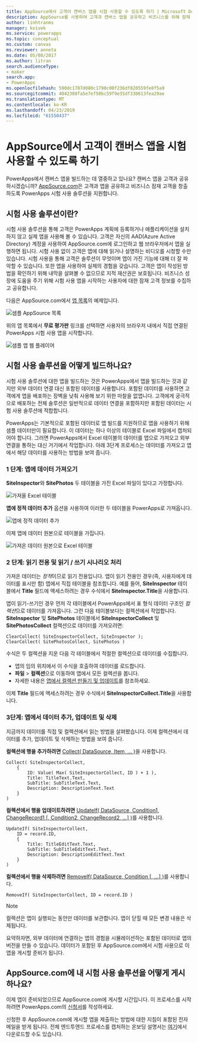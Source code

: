 ```yaml
---
title: AppSource에서 고객이 캔버스 앱을 시험 사용할 수 있도록 하기 | Microsoft Docs
description: AppSource를 사용하여 고객과 캔버스 앱을 공유하고 비즈니스를 위해 잠재 고객을 창출합니다.
author: linhtranms
manager: kvivek
ms.service: powerapps
ms.topic: conceptual
ms.custom: canvas
ms.reviewer: anneta
ms.date: 05/08/2017
ms.author: litran
search.audienceType:
- maker
search.app:
- PowerApps
ms.openlocfilehash: 590dc1707d080c1790c00f236df820559fe8f5a9
ms.sourcegitcommit: 4042388fa5e7ef50bc59f9e35df330613fea29ae
ms.translationtype: MT
ms.contentlocale: ko-KR
ms.lasthandoff: 04/23/2019
ms.locfileid: "61550437"
---
```

# <a name="let-customers-test-drive-your-canvas-app-on-appsource"></a>AppSource에서 고객이 캔버스 앱을 시험 사용할 수 있도록 하기

PowerApps에서 캔버스 앱을 빌드하는 데 열중하고 있나요? 캔버스 앱을 고객과 공유하시겠습니까? [AppSource.com](https://appsource.microsoft.com)은 고객과 앱을 공유하고 비즈니스 잠재 고객을 창출하도록 PowerApps 시험 사용 솔루션을 지원합니다.

## <a name="what-is-a-test-drive-solution"></a>시험 사용 솔루션이란?

시험 사용 솔루션을 통해 고객은 PowerApps 계획에 등록하거나 애플리케이션을 설치하지 않고 실제 앱을 사용해 볼 수 있습니다. 고객은 자신의 AAD(Azure Active Directory) 계정을 사용하여 AppSource.com에 로그인하고 웹 브라우저에서 앱을 실행하면 됩니다. 시험 사용 없이 고객은 앱에 대해 읽거나 설명하는 비디오를 시청할 수만 있습니다. 시험 사용을 통해 고객은 솔루션이 무엇이며 앱이 가진 기능에 대해 더 잘 파악할 수 있습니다. 또한 앱을 사용하여 실제의 경험을 갖습니다. 고객은 앱이 작성된 방법을 확인하기 위해 내막을 살펴볼 수 없으므로 지적 재산권은 보호됩니다. 비즈니스 성장에 도움을 주기 위해 시험 사용 앱을 시작하는 사용자에 대한 잠재 고객 정보를 수집하고 공유합니다.

다음은 AppSource.com에서 [앱 목록](https://go.microsoft.com/fwlink/?linkid=848867)의 예제입니다.

![샘플 AppSource 목록 ](./media/dev-appsource-test-drive/sample-app-source-listing.png)

위의 앱 목록에서 **무료 평가판** 링크를 선택하면 사용자의 브라우저 내에서 직접 연결된 PowerApps 시험 사용 앱을 시작합니다.

![샘플 앱 웹 플레이어](./media/dev-appsource-test-drive/sample-app-web-player.png)

## <a name="how-do-i-build-a-test-drive-solution"></a>시험 사용 솔루션을 어떻게 빌드하나요?
시험 사용 솔루션에 대한 앱을 빌드하는 것은 PowerApps에서 앱을 빌드하는 것과 같지만 외부 데이터 연결 대신 포함된 데이터를 사용합니다. 포함된 데이터를 사용하면 고객에게 앱을 배포하는 장벽을 낮춰 사용해 보기 위한 마찰을 없앱니다. 고객에게 궁극적으로 배포하는 전체 솔루션은 일반적으로 데이터 연결을 포함하지만 포함된 데이터는 시험 사용 솔루션에 적합합니다.

PowerApps는 기본적으로 포함된 데이터로 앱 빌드를 지원하므로 앱을 사용하기 위해 샘플 데이터만이 필요합니다. 이 데이터는 하나 이상의 테이블로 Excel 파일에서 캡처되어야 합니다. 그러면 PowerApps에서 Excel 테이블의 데이터를 앱으로 가져오고 외부 연결을 통하는 대신 거기에서 작업합니다. 아래 3단계 프로세스는 데이터를 가져오고 앱에서 해당 데이터를 사용하는 방법을 보여 줍니다.

### <a name="step-1-import-data-into-the-app"></a>1 단계: 앱에 데이터 가져오기
**SiteInspector**와 **SitePhotos** 두 테이블을 가진 Excel 파일이 있다고 가정합니다.

![가져올 Excel 테이블](./media/dev-appsource-test-drive/excel-file.png)

**앱에 정적 데이터 추가** 옵션을 사용하여 이러한 두 테이블을 PowerApps로 가져옵니다.

![앱에 정적 데이터 추가](./media/dev-appsource-test-drive/static-data.png)

이제 앱에 데이터 원본으로 테이블을 가집니다.

![가져온 데이터 원본으로 Excel 테이블](./media/dev-appsource-test-drive/data-sources.png)

### <a name="step-2-handling-read-only-and-read-write-scenarios"></a>2 단계: 읽기 전용 및 읽기 / 쓰기 시나리오 처리
가져온 데이터는 *정적*이므로 읽기 전용입니다. 앱이 읽기 전용인 경우(즉, 사용자에게 데이터를 표시만 함) 앱에서 직접 테이블을 참조합니다. 예를 들어, **SiteInspector** 테이블에서 **Title** 필드에 액세스하려는 경우 수식에서 **SiteInspector.Title**을 사용합니다.

앱이 읽기-쓰기인 경우 먼저 각 테이블에서 PowerApps에서 표 형식 데이터 구조인 *컬렉션*으로 데이터를 가져옵니다. 그런 다음 테이블보다는 컬렉션에서 작업합니다. **SiteInspector** 및 **SitePhotos** 테이블에서 **SiteInspectorCollect** 및 **SitePhotosCollect** 컬렉션으로 데이터를 가져오려면:

```powerapps-dot
ClearCollect( SiteInspectorCollect, SiteInspector ); 
ClearCollect( SitePhotosCollect, SitePhotos )
```

수식은 두 컬렉션을 지운 다음 각 테이블에서 적절한 컬렉션으로 데이터를 수집합니다.

* 앱의 임의 위치에서 이 수식을 호출하여 데이터를 로드합니다.
* **파일** > **컬렉션**으로 이동하여 앱에서 모든 컬렉션을 봅니다.
* 자세한 내용은 [앱에서 컬렉션 만들기 및 업데이트](../canvas-apps/create-update-collection.md)를 참조하세요.

이제 **Title** 필드에 액세스하려는 경우 수식에서 **SiteInspectorCollect.Title**을 사용합니다.

### <a name="step-3-add-update-and-delete-data-in-your-app"></a>3단계: 앱에서 데이터 추가, 업데이트 및 삭제
지금까지 데이터를 직접 및 컬렉션에서 읽는 방법을 살펴봤습니다. 이제 컬렉션에서 데이터를 추가, 업데이트 및 삭제하는 방법을 보여 줍니다.

**컬렉션에 행을 추가하려면** [Collect( DataSource, Item, ... )](../canvas-apps/functions/function-clear-collect-clearcollect.md)을 사용합니다.

```powerapps-dot
Collect( SiteInspectorCollect,
    {
        ID: Value( Max( SiteInspectorCollect, ID ) + 1 ),
        Title: TitleText.Text,
        SubTitle: SubTitleText.Text,
        Description: DescriptionText.Text
    }
)
```

**컬렉션에서 행을 업데이트하려면** [UpdateIf( DataSource, Condition1, ChangeRecord1 [, Condition2, ChangeRecord2, ...] )](../canvas-apps/functions/function-update-updateif.md)를 사용합니다.

```powerapps-dot
UpdateIf( SiteInspectorCollect,
    ID = record.ID,
    {
        Title: TitleEditText.Text,
        SubTitle: SubTitleEditText.Text,
        Description: DescriptionEditText.Text
    }
)
```

**컬렉션에서 행을 삭제하려면** [RemoveIf( DataSource, Condition [, ...] )](../canvas-apps/functions/function-remove-removeif.md)를 사용합니다.

```powerapps-dot
RemoveIf( SiteInspectorCollect, ID = record.ID )
```

> [!NOTE]
> 컬렉션은 앱이 실행되는 동안만 데이터를 보관합니다. 앱이 닫힐 때 모든 변경 내용은 삭제됩니다.

요약하자면, 외부 데이터에 연결하는 앱의 경험을 시뮬레이션하는 포함된 데이터로 앱의 버전을 만들 수 있습니다. 데이터가 포함된 후 AppSource.com에서 시험 사용으로 이 앱을 게시할 준비가 됩니다.

## <a name="how-do-i-list-my-test-drive-solution-on-appsourcecom"></a>AppSource.com에 내 시험 사용 솔루션을 어떻게 게시하나요?
이제 앱이 준비되었으므로 AppSource.com에 게시할 시간입니다. 이 프로세스를 시작하려면 PowerApps.com의 [신청서](https://powerapps.microsoft.com/partners/get-listed/)를 작성하세요.

신청한 후 AppSource.com에 게시할 앱을 제출하는 방법에 대한 지침이 포함된 전자 메일을 받게 됩니다. 전체 엔드투엔드 프로세스를 캡처하는 온보딩 설명서는 [여기](https://go.microsoft.com/fwlink/?linkid=851031)에서 다운로드할 수도 있습니다.

